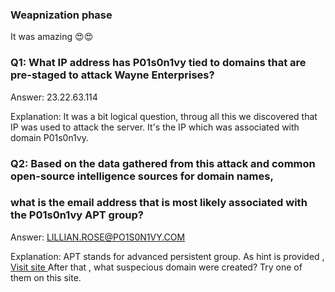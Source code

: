 ### Weapnization phase
It was amazing 😍😍

### Q1: What IP address has P01s0n1vy tied to domains that are pre-staged to attack Wayne Enterprises?
Answer: 23.22.63.114

Explanation: It was a bit logical question, throug all this we discovered that IP was used 
to attack the server. It's the IP which was associated with domain P01s0n1vy.

### Q2: Based on the data gathered from this attack and common open-source intelligence sources for domain names, 
### what is the email address that is most likely associated with the P01s0n1vy APT group?
Answer: LILLIAN.ROSE@PO1S0N1VY.COM

Explanation: APT stands for advanced persistent group.
As hint is provided , [Visit site ](https://otx.alienvault.com)
After that , what suspecious domain were created? Try one of them on this site.
